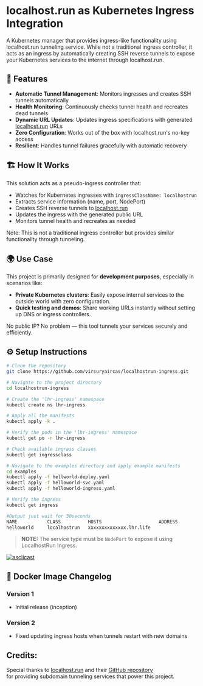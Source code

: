 # localhost.run as Kubernetes Ingress Integration

A Kubernetes manager that provides ingress-like functionality using localhost.run tunneling service. While not a traditional ingress controller, it acts as an ingress by automatically creating SSH reverse tunnels to expose your Kubernetes services to the internet through localhost.run.

## 🚀 Features

- **Automatic Tunnel Management**: Monitors ingresses and creates SSH tunnels automatically
- **Health Monitoring**: Continuously checks tunnel health and recreates dead tunnels
- **Dynamic URL Updates**: Updates ingress specifications with generated [localhost.run](https://localhost.run) URLs
- **Zero Configuration**: Works out of the box with localhost.run's no-key access
- **Resilient**: Handles tunnel failures gracefully with automatic recovery

## 🏗️ How It Works

This solution acts as a pseudo-ingress controller that:

- Watches for Kubernetes ingresses with `ingressClassName: localhostrun`
- Extracts service information (name, port, NodePort)
- Creates SSH reverse tunnels to [localhost.run](https://localhost.run)
- Updates the ingress with the generated public URL
- Monitors tunnel health and recreates as needed

Note: This is not a traditional ingress controller but provides similar functionality through tunneling.

## 🌍 Use Case

This project is primarily designed for **development purposes**, especially in scenarios like:

- **Private Kubernetes clusters**: Easily expose internal services to the outside world with zero configuration.
- **Quick testing and demos**: Share working URLs instantly without setting up DNS or ingress controllers.

No public IP? No problem — this tool tunnels your services securely and efficiently.

## ⚙️ Setup Instructions

```bash
# Clone the repository
git clone https://github.com/virsuryaircas/localhostrun-ingress.git

# Navigate to the project directory
cd localhostrun-ingress

# Create the 'lhr-ingress' namespace
kubectl create ns lhr-ingress

# Apply all the manifests
kubectl apply -k .

# Verify the pods in the 'lhr-ingress' namespace
kubectl get po -n lhr-ingress

# Check available ingress classes
kubectl get ingressclass

# Navigate to the examples directory and apply example manifests
cd examples
kubectl apply -f hellworld-deploy.yaml
kubectl apply -f helloworld-svc.yaml
kubectl apply -f helloworld-ingress.yaml

# Verify the ingress
kubectl get ingress

#Output just wait for 30seconds
NAME           CLASS          HOSTS                     ADDRESS           PORTS   AGE
helloworld     localhostrun   xxxxxxxxxxxxxx.lhr.life                     80      30s

```

> **NOTE:** The service type must be `NodePort` to expose it using LocalhostRun Ingress.

[![asciicast](https://asciinema.org/a/721752.svg)](https://asciinema.org/a/721752)

## 📝 Docker Image Changelog

### Version 1
- Initial release (inception)

### Version 2
- Fixed updating ingress hosts when tunnels restart with new domains

## Credits:

Special thanks to [localhost.run](https://localhost.run) and their [GitHub repository](https://github.com/localhost-run)  
for providing subdomain tunneling services that power this project.
